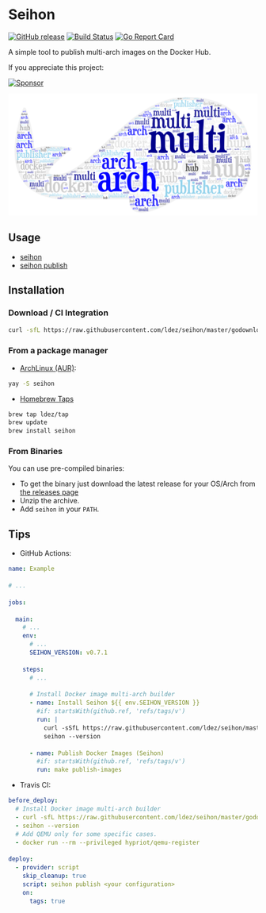 # Seihon

[![GitHub release](https://img.shields.io/github/release/ldez/seihon.svg)](https://github.com/ldez/seihon/releases/latest)
[![Build Status](https://github.com/ldez/seihon/workflows/Main/badge.svg?branch=master)](https://github.com/ldez/seihon/actions)
[![Go Report Card](https://goreportcard.com/badge/github.com/ldez/seihon)](https://goreportcard.com/report/github.com/ldez/seihon)

A simple tool to publish multi-arch images on the Docker Hub.

If you appreciate this project:

[![Sponsor](https://img.shields.io/badge/Sponsor%20me-%E2%9D%A4%EF%B8%8F-pink)](https://github.com/sponsors/ldez)

![image](docs/img.png)

## Usage

- [seihon](docs/seihon.md)
- [seihon publish](docs/seihon_publish.md)

## Installation

### Download / CI Integration

```bash
curl -sfL https://raw.githubusercontent.com/ldez/seihon/master/godownloader.sh | bash -s -- -b $GOPATH/bin v0.5.1
```

<!--
To generate the script:

```bash
godownloader --repo=ldez/seihon -o godownloader.sh

# or

godownloader --repo=ldez/seihon > godownloader.sh
```
-->

### From a package manager

- [ArchLinux (AUR)](https://aur.archlinux.org/packages/seihon/):
```bash
yay -S seihon
```

- [Homebrew Taps](https://github.com/ldez/homebrew-tap)
```bash
brew tap ldez/tap
brew update
brew install seihon
```

### From Binaries

You can use pre-compiled binaries:

* To get the binary just download the latest release for your OS/Arch from [the releases page](https://github.com/ldez/seihon/releases/)
* Unzip the archive.
* Add `seihon` in your `PATH`.

## Tips

- GitHub Actions:

```yaml
name: Example

# ...

jobs:

  main:
    # ...
    env:
      # ...
      SEIHON_VERSION: v0.7.1

    steps:
      # ...
      
      # Install Docker image multi-arch builder
      - name: Install Seihon ${{ env.SEIHON_VERSION }}
        #if: startsWith(github.ref, 'refs/tags/v')
        run: |
          curl -sSfL https://raw.githubusercontent.com/ldez/seihon/master/godownloader.sh | sh -s -- -b $(go env GOPATH)/bin ${SEIHON_VERSION}
          seihon --version

      - name: Publish Docker Images (Seihon)
        #if: startsWith(github.ref, 'refs/tags/v')
        run: make publish-images
```

- Travis CI:

```yaml
before_deploy:
  # Install Docker image multi-arch builder
  - curl -sfL https://raw.githubusercontent.com/ldez/seihon/master/godownloader.sh | bash -s -- -b $(go env GOPATH)/bin ${SEIHON_VERSION}
  - seihon --version
  # Add QEMU only for some specific cases.
  - docker run --rm --privileged hypriot/qemu-register

deploy:
  - provider: script
    skip_cleanup: true
    script: seihon publish <your configuration>
    on:
      tags: true
```
